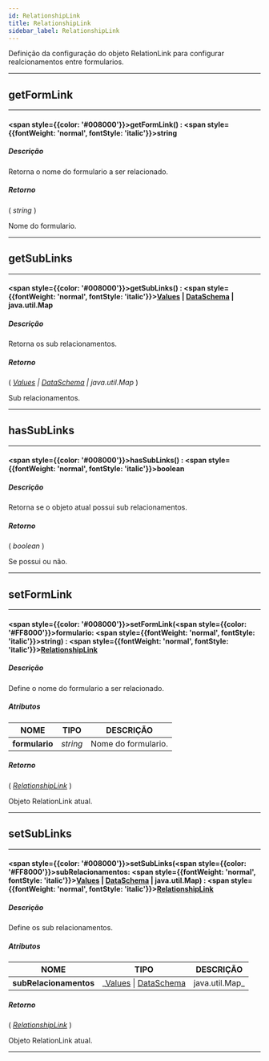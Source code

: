 ```yaml
---
id: RelationshipLink
title: RelationshipLink
sidebar_label: RelationshipLink
---
```


Definição da configuração do objeto RelationLink para configurar realcionamentos entre formularios.

---

## getFormLink

---

#### <span style={{color: '#008000'}}>getFormLink</span>() : <span style={{fontWeight: 'normal', fontStyle: 'italic'}}>string</span>
##### Descrição

Retorna o nome do formulario a ser relacionado.

##### Retorno

( _string_ )

Nome do formulario.

---

## getSubLinks

---

#### <span style={{color: '#008000'}}>getSubLinks</span>() : <span style={{fontWeight: 'normal', fontStyle: 'italic'}}>[Values](../objects/Values) &#124; [DataSchema](../objects/DataSchema) | java.util.Map</span>
##### Descrição

Retorna os sub relacionamentos.

##### Retorno

( _[Values](../objects/Values) &#124; [DataSchema](../objects/DataSchema) | java.util.Map_ )

Sub relacionamentos.

---

## hasSubLinks

---

#### <span style={{color: '#008000'}}>hasSubLinks</span>() : <span style={{fontWeight: 'normal', fontStyle: 'italic'}}>boolean</span>
##### Descrição

Retorna se o objeto atual possui sub relacionamentos.

##### Retorno

( _boolean_ )

Se possui ou não.

---

## setFormLink

---

#### <span style={{color: '#008000'}}>setFormLink</span>(<span style={{color: '#FF8000'}}>formulario</span>: <span style={{fontWeight: 'normal', fontStyle: 'italic'}}>string</span>) : <span style={{fontWeight: 'normal', fontStyle: 'italic'}}>[RelationshipLink](../objects/RelationshipLink)</span>
##### Descrição

Define o nome do formulario a ser relacionado.

##### Atributos

| NOME | TIPO | DESCRIÇÃO |
|---|---|---|
| **formulario** | _string_ | Nome do formulario. |

##### Retorno

( _[RelationshipLink](../objects/RelationshipLink)_ )

Objeto RelationLink atual.

---

## setSubLinks

---

#### <span style={{color: '#008000'}}>setSubLinks</span>(<span style={{color: '#FF8000'}}>subRelacionamentos</span>: <span style={{fontWeight: 'normal', fontStyle: 'italic'}}>[Values](../objects/Values) &#124; [DataSchema](../objects/DataSchema) | java.util.Map</span>) : <span style={{fontWeight: 'normal', fontStyle: 'italic'}}>[RelationshipLink](../objects/RelationshipLink)</span>
##### Descrição

Define os sub relacionamentos.

##### Atributos

| NOME | TIPO | DESCRIÇÃO |
|---|---|---|
| **subRelacionamentos** | _[Values](../objects/Values) &#124; [DataSchema](../objects/DataSchema) | java.util.Map_ | Sub relacionamentos. |

##### Retorno

( _[RelationshipLink](../objects/RelationshipLink)_ )

Objeto RelationLink atual.

---

